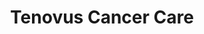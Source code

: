 ---
title: "Tenovus Cancer Care"
url: /cardigan-aberteifi/tenovus-cancer-care/
shop: Gebrauchtwaren
---